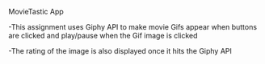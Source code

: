 MovieTastic App

-This assignment uses Giphy API to make movie Gifs appear when buttons are clicked and play/pause when the Gif image is clicked

-The rating of the image is also displayed once it hits the Giphy API
